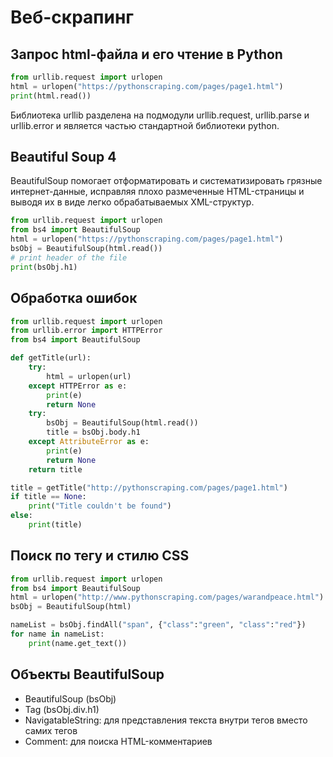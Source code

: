 # Веб-скрапинг

## Запрос html-файла и его чтение в Python

```python
from urllib.request import urlopen
html = urlopen("https://pythonscraping.com/pages/page1.html")
print(html.read())
```

Библиотека urllib разделена на подмодули urllib.request, urllib.parse и
urllib.error и является частью стандартной библиотеки python.

## Beautiful Soup 4

BeautifulSoup помогает отформатировать и систематизировать грязные
интернет-данные, исправляя плохо размеченные HTML-страницы и выводя их
в виде легко обрабатываемых XML-структур.

```python
from urllib.request import urlopen
from bs4 import BeautifulSoup
html = urlopen("https://pythonscraping.com/pages/page1.html")
bsObj = BeautifulSoup(html.read())
# print header of the file
print(bsObj.h1)
```

## Обработка ошибок

```python
from urllib.request import urlopen
from urllib.error import HTTPError
from bs4 import BeautifulSoup

def getTitle(url):
    try:
        html = urlopen(url)
    except HTTPError as e:
        print(e)
        return None
    try:
        bsObj = BeautifulSoup(html.read())
        title = bsObj.body.h1
    except AttributeError as e:
        print(e)
        return None
    return title

title = getTitle("http://pythonscraping.com/pages/page1.html")
if title == None:
    print("Title couldn't be found")
else:
    print(title)
```

## Поиск по тегу и стилю CSS

```python
from urllib.request import urlopen
from bs4 import BeautifulSoup
html = urlopen("http://www.pythonscraping.com/pages/warandpeace.html")
bsObj = BeautifulSoup(html)

nameList = bsObj.findAll("span", {"class":"green", "class":"red"})
for name in nameList:
    print(name.get_text())
```

## Объекты BeautifulSoup

- BeautifulSoup (bsObj)
- Tag (bsObj.div.h1)
- NavigatableString: для представления текста внутри тегов вместо самих тегов
- Comment: для поиска HTML-комментариев

